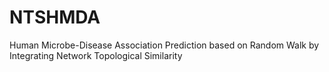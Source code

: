 # NTSHMDA
Human Microbe-Disease Association Prediction based on Random Walk by Integrating Network Topological Similarity
